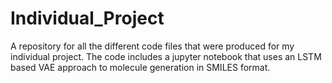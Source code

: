 # Individual_Project
A repository for all the different code files that were produced for my individual project. The code includes a jupyter notebook that uses an LSTM based VAE approach to molecule generation in SMILES format.
